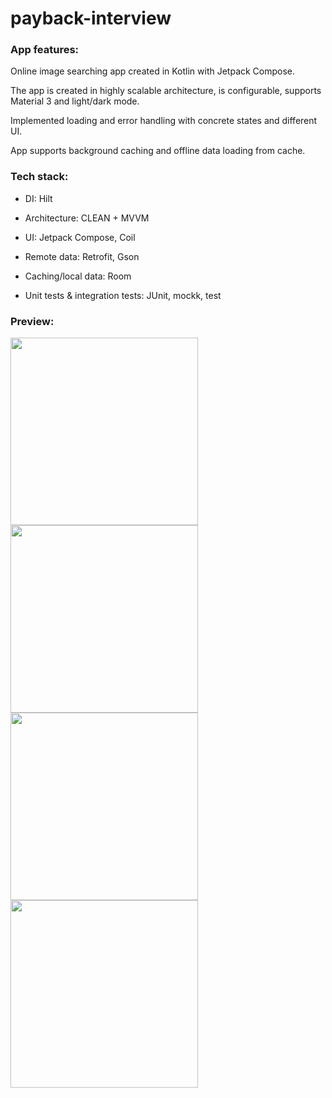 # payback-interview
### App features:
Online image searching app created in Kotlin with Jetpack Compose.

The app is created in highly scalable architecture, is configurable, supports Material 3 and light/dark mode. 

Implemented loading and error handling with concrete states and different UI. 

App supports background caching and offline data loading from cache.

### Tech stack:

- DI: Hilt

- Architecture: CLEAN + MVVM

- UI: Jetpack Compose, Coil

- Remote data: Retrofit, Gson

- Caching/local data: Room

- Unit tests & integration tests: JUnit, mockk, test

### Preview:

<img src="https://github.com/daddyjasiu/payback-interview/assets/65863073/56b09149-78ed-4bf7-b535-08d4a6079353" width="300">
<img src="https://github.com/daddyjasiu/payback-interview/assets/65863073/3242d22a-52b4-46c7-85e7-2078830ab084" width="300">
<img src="https://github.com/daddyjasiu/payback-interview/assets/65863073/b608e545-c0a7-4fd4-89df-b8c84ee0950b" width="300">
<img src="https://github.com/daddyjasiu/payback-interview/assets/65863073/a596daa9-7f54-42fe-9748-11f240fc3173" width="300">
